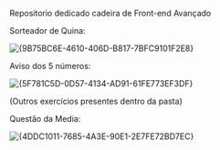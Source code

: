 Repositorio dedicado cadeira de Front-end Avançado

Sorteador de Quina:

![{9B75BC6E-4610-406D-B817-7BFC9101F2E8}](https://github.com/user-attachments/assets/53ebdac6-6f6a-4cbe-918f-97c4972d44e6)

Aviso dos 5 números: 

![{5F781C5D-0D57-4134-AD91-61FE773EF3DF}](https://github.com/user-attachments/assets/7bc2412e-a76b-4f2f-926c-042a701cbaf8)

(Outros exercícios presentes dentro da pasta) 

Questão da Media: 

![{4DDC1011-7685-4A3E-90E1-2E7FE72BD7EC}](https://github.com/user-attachments/assets/21e211f6-4328-422a-9a6a-962f4eacc9e9)
